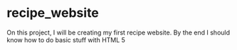 # recipe_website
On this project, I will be creating my first recipe website.
By the end I should know how to do basic stuff with HTML 5